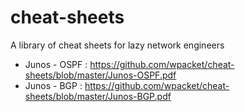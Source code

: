 # cheat-sheets
A library of cheat sheets for lazy network engineers

- Junos - OSPF : https://github.com/wpacket/cheat-sheets/blob/master/Junos-OSPF.pdf
- Junos - BGP  : https://github.com/wpacket/cheat-sheets/blob/master/Junos-BGP.pdf
